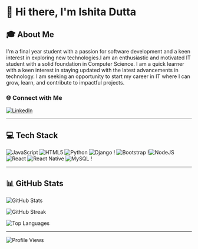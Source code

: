 # 👋 Hi there, I'm Ishita Dutta
## 🎓 About Me
I'm a final year student with a passion for software development and a keen interest in exploring new technologies.I am an enthusiastic and motivated IT student with a solid foundation in Computer Science.
I am a quick learner with a keen interest in staying updated with the latest advancements in technology. I am seeking an opportunity to start my career in IT where I can grow, learn, and contribute to impactful projects.


### 🌐 Connect with Me
[![LinkedIn](https://img.shields.io/badge/LinkedIn-%230077B5.svg?logo=linkedin&logoColor=white)](https://www.linkedin.com/in/ishita-dutta-946146280/)

---

## 💻 Tech Stack
![JavaScript](https://img.shields.io/badge/javascript-%23323330.svg?style=for-the-badge&logo=javascript&logoColor=%23F7DF1E) ![HTML5](https://img.shields.io/badge/html5-%23E34F26.svg?style=for-the-badge&logo=html5&logoColor=white) ![Python](https://img.shields.io/badge/python-3670A0?style=for-the-badge&logo=python&logoColor=ffdd54) ![Django](https://img.shields.io/badge/django-%23092E20.svg?style=for-the-badge&logo=django&logoColor=white) ! ![Bootstrap](https://img.shields.io/badge/bootstrap-%238511FA.svg?style=for-the-badge&logo=bootstrap&logoColor=white) !![NodeJS](https://img.shields.io/badge/node.js-6DA55F?style=for-the-badge&logo=node.js&logoColor=white) ![React](https://img.shields.io/badge/react-%2320232a.svg?style=for-the-badge&logo=react&logoColor=%2361DAFB) ![React Native](https://img.shields.io/badge/react_native-%2320232a.svg?style=for-the-badge&logo=react&logoColor=%2361DAFB) ![MySQL](https://img.shields.io/badge/mysql-%2300000f.svg?style=for-the-badge&logo=mysql&logoColor=white) !

---

## 📊 GitHub Stats
![GitHub Stats](https://github-readme-stats.vercel.app/api?username=IshitaDutta21&theme=dark&hide_border=false&show_icons=true)

![GitHub Streak](https://github-readme-streak-stats.herokuapp.com/?user=IshitaDutta21&theme=dark&hide_border=false)

![Top Languages](https://github-readme-stats.vercel.app/api/top-langs/?username=IshitaDutta21&theme=dark&hide_border=false&layout=compact)

---


![Profile Views](https://komarev.com/ghpvc/?username=IshitaDutta21&color=blue)

<!-- Proudly created with ❤ and GPRM (https://gprm.itsvg.in) -->
